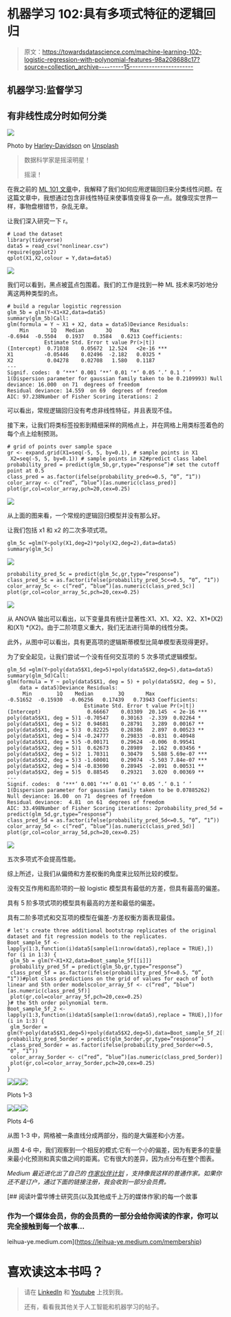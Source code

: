 # 机器学习 102:具有多项式特征的逻辑回归

> 原文：<https://towardsdatascience.com/machine-learning-102-logistic-regression-with-polynomial-features-98a208688c17?source=collection_archive---------15----------------------->

## 机器学习:监督学习

## 有非线性成分时如何分类

![](img/dbfc73a162a586bc13cf9a715c495612.png)

Photo by [Harley-Davidson](https://unsplash.com/@harleydavidson?utm_source=unsplash&utm_medium=referral&utm_content=creditCopyText) on [Unsplash](https://unsplash.com/?utm_source=unsplash&utm_medium=referral&utm_content=creditCopyText)

> 数据科学家是摇滚明星！
> 
> 摇滚！

在我之前的 [ML 101 文章](/machine-learning-101-predicting-drug-use-using-logistic-regression-in-r-769be90eb03d)中，我解释了我们如何应用逻辑回归来分类线性问题。在这篇文章中，我想通过包含非线性特征来使事情变得复杂一点。就像现实世界一样，事物盘根错节，杂乱无章。

让我们深入研究一下 r。

```
# Load the dataset 
library(tidyverse)
data5 = read_csv("nonlinear.csv")
require(ggplot2)
qplot(X1,X2,colour = Y,data=data5)
```

![](img/a1ae17eeec7439ee0427f34b73595911.png)

我们可以看到，黑点被蓝点包围着。我们的工作是找到一种 ML 技术来巧妙地分离这两种类型的点。

```
# build a regular logistic regression
glm_5b = glm(Y~X1+X2,data=data5)
summary(glm_5b)Call:
glm(formula = Y ~ X1 + X2, data = data5)Deviance Residuals: 
    Min       1Q   Median       3Q      Max  
-0.6944  -0.5504   0.1937   0.3584   0.6213 Coefficients:
            Estimate Std. Error t value Pr(>|t|)    
(Intercept)  0.71038    0.05672  12.524   <2e-16 ***
X1          -0.05446    0.02496  -2.182   0.0325 *  
X2           0.04278    0.02708   1.580   0.1187    
---
Signif. codes:  0 ‘***’ 0.001 ‘**’ 0.01 ‘*’ 0.05 ‘.’ 0.1 ‘ ’ 1(Dispersion parameter for gaussian family taken to be 0.2109993) Null deviance: 16.000  on 71  degrees of freedom
Residual deviance: 14.559  on 69  degrees of freedom
AIC: 97.238Number of Fisher Scoring iterations: 2
```

可以看出，常规逻辑回归没有考虑非线性特征，并且表现不佳。

接下来，让我们将类标签投影到精细采样的网格点上，并在网格上用类标签着色的每个点上绘制预测。

```
# grid of points over sample space
gr <- expand.grid(X1=seq(-5, 5, by=0.1), # sample points in X1
 X2=seq(-5, 5, by=0.1)) # sample points in X2#predict class label
probability_pred = predict(glm_5b,gr,type=”response”)# set the cutoff point at 0.5
class_pred = as.factor(ifelse(probability_pred<=0.5, “0”, “1”))
color_array <- c(“red”, “blue”)[as.numeric(class_pred)] 
plot(gr,col=color_array,pch=20,cex=0.25)
```

![](img/9e996b051ad03e10cb3d2e271475e3f9.png)

从上面的图来看，一个常规的逻辑回归模型并没有那么好。

让我们包括 x1 和 x2 的二次多项式项。

```
glm_5c =glm(Y~poly(X1,deg=2)*poly(X2,deg=2),data=data5)
summary(glm_5c)
```

![](img/137c95f0619ec076cdf6540f085a4601.png)

```
probability_pred_5c = predict(glm_5c,gr,type=”response”)
class_pred_5c = as.factor(ifelse(probability_pred_5c<=0.5, “0”, “1”))
color_array_5c <- c(“red”, “blue”)[as.numeric(class_pred_5c)] 
plot(gr,col=color_array_5c,pch=20,cex=0.25)
```

![](img/db699a0133fe1506d217678181f5d1d4.png)

从 ANOVA 输出可以看出，以下变量具有统计显著性:X1、X1、X2、X2、X1*(X2)和(X1) *(X2)。由于二阶项意义重大，我们无法进行简单的线性分类。

此外，从图中可以看出，具有更高项的逻辑斯蒂模型比简单模型表现得更好。

为了安全起见，让我们尝试一个没有任何交互项的 5 次多项式逻辑模型。

```
glm_5d =glm(Y~poly(data5$X1,deg=5)+poly(data5$X2,deg=5),data=data5)
summary(glm_5d)Call:
glm(formula = Y ~ poly(data5$X1, deg = 5) + poly(data5$X2, deg = 5), 
    data = data5)Deviance Residuals: 
     Min        1Q    Median        3Q       Max  
-0.51652  -0.15930  -0.06256   0.17439   0.73943 Coefficients:
                         Estimate Std. Error t value Pr(>|t|)    
(Intercept)               0.66667    0.03309  20.145  < 2e-16 ***
poly(data5$X1, deg = 5)1 -0.70547    0.30163  -2.339  0.02264 *  
poly(data5$X1, deg = 5)2  0.94681    0.28791   3.289  0.00167 ** 
poly(data5$X1, deg = 5)3  0.82225    0.28386   2.897  0.00523 ** 
poly(data5$X1, deg = 5)4 -0.24777    0.29833  -0.831  0.40948    
poly(data5$X1, deg = 5)5 -0.00171    0.29624  -0.006  0.99541    
poly(data5$X2, deg = 5)1  0.62673    0.28989   2.162  0.03456 *  
poly(data5$X2, deg = 5)2  1.70311    0.30479   5.588 5.69e-07 ***
poly(data5$X2, deg = 5)3 -1.60001    0.29074  -5.503 7.84e-07 ***
poly(data5$X2, deg = 5)4 -0.83690    0.28945  -2.891  0.00531 ** 
poly(data5$X2, deg = 5)5  0.88545    0.29321   3.020  0.00369 ** 
---
Signif. codes:  0 ‘***’ 0.001 ‘**’ 0.01 ‘*’ 0.05 ‘.’ 0.1 ‘ ’ 1(Dispersion parameter for gaussian family taken to be 0.07885262) Null deviance: 16.00  on 71  degrees of freedom
Residual deviance:  4.81  on 61  degrees of freedom
AIC: 33.498Number of Fisher Scoring iterations: 2probability_pred_5d = predict(glm_5d,gr,type=”response”)
class_pred_5d = as.factor(ifelse(probability_pred_5d<=0.5, “0”, “1”))
color_array_5d <- c(“red”, “blue”)[as.numeric(class_pred_5d)]
plot(gr,col=color_array_5d,pch=20,cex=0.25)
```

![](img/2cf4c9a95d432351df87bd9a1979ff33.png)

五次多项式不会提高性能。

综上所述，让我们从偏倚和方差权衡的角度来比较所比较的模型。

没有交互作用和高阶项的一般 logistic 模型具有最低的方差，但具有最高的偏差。

具有 5 阶多项式项的模型具有最高的方差和最低的偏差。

具有二阶多项式和交互项的模型在偏差-方差权衡方面表现最佳。

```
# let's create three additional bootstrap replicates of the original dataset and fit regression models to the replicates.
Boot_sample_5f <- lapply(1:3,function(i)data5[sample(1:nrow(data5),replace = TRUE),])
for (i in 1:3) {
 glm_5b = glm(Y~X1+X2,data=Boot_sample_5f[[i]])
 probability_pred_5f = predict(glm_5b,gr,type=”response”)
 class_pred_5f = as.factor(ifelse(probability_pred_5f<=0.5, “0”, “1”))#plot class predictions on the grid of values for each of both linear and 5th order modelscolor_array_5f <- c(“red”, “blue”)[as.numeric(class_pred_5f)] 
 plot(gr,col=color_array_5f,pch=20,cex=0.25)
}# the 5th order polynomial term.
Boot_sample_5f_2 <- lapply(1:3,function(i)data5[sample(1:nrow(data5),replace = TRUE),])for (i in 1:3) {
 glm_5order = glm(Y~poly(data5$X1,deg=5)+poly(data5$X2,deg=5),data=Boot_sample_5f_2[[i]]) probability_pred_5order = predict(glm_5order,gr,type=”response”)
 class_pred_5order = as.factor(ifelse(probability_pred_5order<=0.5, “0”, “1”))
 color_array_5order <- c(“red”, “blue”)[as.numeric(class_pred_5order)] 
 plot(gr,col=color_array_5order,pch=20,cex=0.25)
}
```

![](img/ee3bde2d816dc57137e471e799f96fea.png)![](img/b4c15910a94f214ee4b1622e0e399d69.png)![](img/be002b7e874519527b46199bbd7975dd.png)

Plots 1–3

![](img/d9a857cc38a7a395bd79944b09a3250f.png)![](img/cd65b67b82904311603c5e03ad87eae0.png)![](img/421bf5439125fd8d95dd3dcda5c8ed89.png)

Plots 4–6

从图 1-3 中，网格被一条直线分成两部分，指的是大偏差和小方差。

从图 4-6 中，我们观察到一个相反的模式:它有一个小的偏差，因为有更多的变量来最小化预测和真实值之间的距离。它有很大的差异，因为点分布在整个图表。

*Medium 最近进化出了自己的* [*作家伙伴计划*](https://blog.medium.com/evolving-the-partner-program-2613708f9f3c) *，支持像我这样的普通作家。如果你还不是订户，通过下面的链接注册，我会收到一部分会员费。*

[](https://leihua-ye.medium.com/membership) [## 阅读叶雷华博士研究员(以及其他成千上万的媒体作家)的每一个故事

### 作为一个媒体会员，你的会员费的一部分会给你阅读的作家，你可以完全接触到每一个故事…

leihua-ye.medium.com](https://leihua-ye.medium.com/membership) 

# 喜欢读这本书吗？

> 请在 [LinkedIn](https://www.linkedin.com/in/leihuaye/) 和 [Youtube](https://www.youtube.com/channel/UCBBu2nqs6iZPyNSgMjXUGPg) 上找到我。
> 
> 还有，看看我其他关于人工智能和机器学习的帖子。